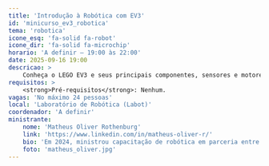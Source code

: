 ```yaml
---
title: 'Introdução à Robótica com EV3'
id: 'minicurso_ev3_robotica'
tema: 'robotica'
icone_esq: 'fa-solid fa-robot'
icone_dir: 'fa-solid fa-microchip'
horario: 'A definir – 19:00 às 22:00'
date: 2025-09-16 19:00
descricao: >
    Conheça o LEGO EV3 e seus principais componentes, sensores e motores. Explore a interface do EV3 Classroom e aprenda conceitos básicos de robótica em um ambiente prático e colaborativo.
requisitos: >
    <strong>Pré-requisitos</strong>: Nenhum.
vagas: 'No máximo 24 pessoas'
local: 'Laboratório de Robótica (Labot)'
coordenador: 'A definir'
ministrante:
    nome: 'Matheus Oliver Rothenburg'
    link: 'https://www.linkedin.com/in/matheus-oliver-r/'
    bio: 'Em 2024, ministrou capacitação de robótica em parceria entre a UDESC e a Prefeitura de Caçador. Possui experiência prática no ensino de conceitos de robótica utilizando EV3.'
    foto: 'matheus_oliver.jpg'
---
```

